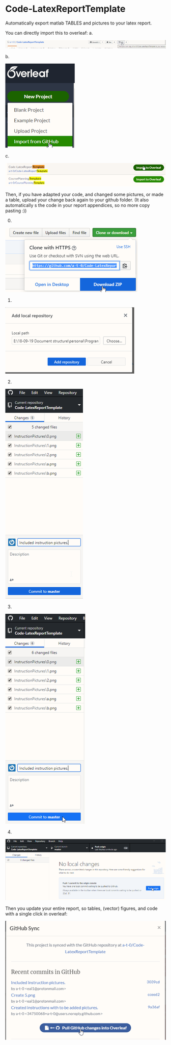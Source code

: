 # Code-LatexReportTemplate
Automatically export matlab TABLES and pictures to your latex report.

You can directly import this to overleaf:
a.

![1](./InstructionPictures/a.png)

b. 

![1](./InstructionPictures/b.png)

c. 

![1](./InstructionPictures/c.png)

Then, if you have adapted your code, and changed some pictures, or made a table, upload your change back again to your github folder.
(It also automatically s the code in your report appendices, so no more copy pasting :))

0.

![1](./InstructionPictures/0.png)

1.

![1](./InstructionPictures/1.png)

2.

![1](./InstructionPictures/3.png)

3. 

![1](./InstructionPictures/4.png)

4.

![1](./InstructionPictures/5.png)



Then you update your entire report, so tables, (vector) figures, and code with a single click in overleaf:

![1](./InstructionPictures/d.png)
